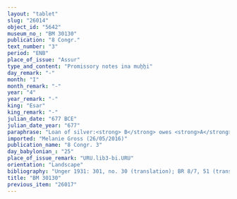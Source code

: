 ```yaml
---
layout: "tablet"
slug: "26014"
object_id: "5642"
museum_no_: "BM 30130"
publication: "8 Congr."
text_number: "3"
period: "ENB"
place_of_issue: "Assur"
type_and_content: "Promissory notes ina muẖẖi"
day_remark: "-"
month: "I"
month_remark: "-"
year: "4"
year_remark: "-"
king: "Esar"
king_remark: "-"
julian_date: "677 BCE"
julian_date_year: "677"
paraphrase: "Loan of silver:<strong> B</strong> owes <strong>A</strong> 1 2/3 minas of silver. <strong>B</strong> will give the silver at the end of the month Ulūl (VI), that is, within half a year. If he fails to do so, the debt will bear a monthly interest of 2 shekels (40% p.a.). 6 witnesses (including A&scaron;&scaron;ūr-ilāˀī, <em>ta&scaron;lī&scaron;u</em> [third man] and Quq&ucirc;, <em>sēpiru</em> [alphabetic scribe]) and the scribe.<br /> &nbsp;<br /> <strong>A</strong> = Nab&ucirc;-ahu-iddin; <strong>B</strong> = Murānu; Scribe = Imbāya//Arkāt-ilāni"
imported: "Melanie Gross (26/05/2016)"
publication_name: "8 Congr. 3"
day_babylonian_: "25"
place_of_issue_remark: "URU.lib3-bi.URU"
orientation: "Landscape"
bibliography: "Unger 1931: 301, no. 30 (translation); BR 8/7, 51 (transliteration, translation). Mentioned in Landsberger 1965: 31-32; Nielsen 2011: 82, fn. 266."
title: "BM 30130"
previous_item: "26017"
---
```

